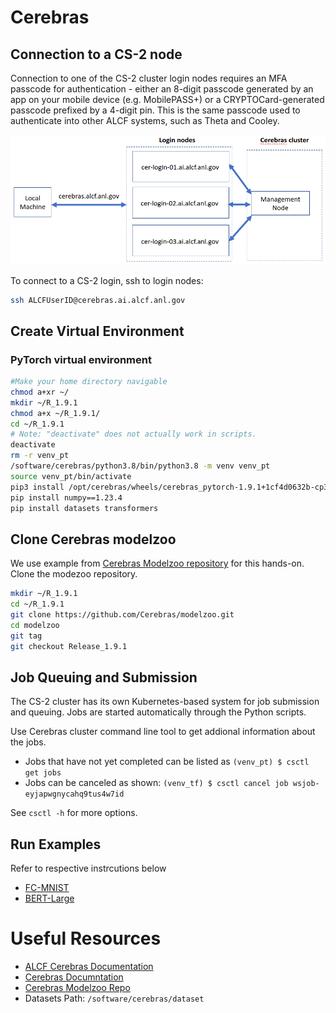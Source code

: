 # Cerebras 

## Connection to a CS-2 node

Connection to one of the CS-2 cluster login nodes requires an MFA passcode for authentication - either an 8-digit passcode generated by an app on your mobile device (e.g. MobilePASS+) or a CRYPTOCard-generated passcode prefixed by a 4-digit pin. This is the same passcode used to authenticate into other ALCF systems, such as Theta and Cooley.

![CS-2 connection diagram](./Cerebras_Wafer-Scale_Cluster_login_diagram.png)

To connect to a CS-2 login, ssh to login nodes:
```bash
ssh ALCFUserID@cerebras.ai.alcf.anl.gov
```

## Create Virtual Environment 

### PyTorch virtual environment

```bash
#Make your home directory navigable
chmod a+xr ~/
mkdir ~/R_1.9.1
chmod a+x ~/R_1.9.1/
cd ~/R_1.9.1
# Note: "deactivate" does not actually work in scripts.
deactivate
rm -r venv_pt
/software/cerebras/python3.8/bin/python3.8 -m venv venv_pt
source venv_pt/bin/activate
pip3 install /opt/cerebras/wheels/cerebras_pytorch-1.9.1+1cf4d0632b-cp38-cp38-linux_x86_64.whl --find-links=/opt/cerebras/wheels
pip install numpy==1.23.4
pip install datasets transformers
```
<!---
### Tensorflow Virtual environment

```bash
chmod a+xr ~/
mkdir ~/R_1.9.1
chmod a+x ~/R_1.9.1/
cd ~/R_1.9.1
# Note: "deactivate" does not actually work in scripts.
deactivate
rm -r venv_tf
/software/cerebras/python3.8/bin/python3.8 -m venv venv_tf
source venv_tf/bin/activate
#pip install tensorflow_datasets
#pip install spacy
pip3 install /opt/cerebras/wheels/cerebras_tensorflow-1.9.1+1cf4d0632b-cp38-cp38-linux_x86_64.whl --find-links=/opt/cerebras/wheels/
pip install numpy==1.23.4
```
--->
## Clone Cerebras modelzoo

We use example from [Cerebras Modelzoo repository](https://github.com/Cerebras/modelzoo) for this hands-on. 
Clone the modezoo repository.
```bash
mkdir ~/R_1.9.1
cd ~/R_1.9.1
git clone https://github.com/Cerebras/modelzoo.git
cd modelzoo
git tag
git checkout Release_1.9.1
```

## Job Queuing and Submission

The CS-2 cluster has its own Kubernetes-based system for job submission and queuing. Jobs are started automatically through the Python scripts. 

Use Cerebras cluster command line tool to get addional information about the jobs.

* Jobs that have not yet completed can be listed as
    `(venv_pt) $ csctl get jobs`
* Jobs can be canceled as shown:
    `(venv_tf) $ csctl cancel job wsjob-eyjapwgnycahq9tus4w7id`

See `csctl -h` for more options.

## Run Examples

Refer to respective instrcutions below 
* [FC-MNIST](./fc-mnist.md)
* [BERT-Large](./bert-large.md)

# Useful Resources 

* [ALCF Cerebras Documentation](https://docs.alcf.anl.gov/ai-testbed/cerebras/system-overview/)
* [Cerebras Documntation](https://docs.cerebras.net/en/latest/wsc/index.html)
* [Cerebras Modelzoo Repo](https://github.com/Cerebras/modelzoo/tree/main/modelzoo)
* Datasets Path: `/software/cerebras/dataset`